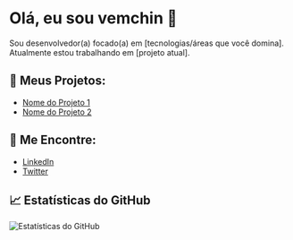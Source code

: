 # Olá, eu sou vemchin 👋

Sou desenvolvedor(a) focado(a) em [tecnologias/áreas que você domina]. 
Atualmente estou trabalhando em [projeto atual].

## 🚀 Meus Projetos:
- [Nome do Projeto 1](link)
- [Nome do Projeto 2](link)

## 📧 Me Encontre:
- [LinkedIn](link)
- [Twitter](link)

## 📈 Estatísticas do GitHub
![Estatísticas do GitHub](https://github-readme-stats.vercel.app/api?username=seunomeusuario&show_icons=true)
